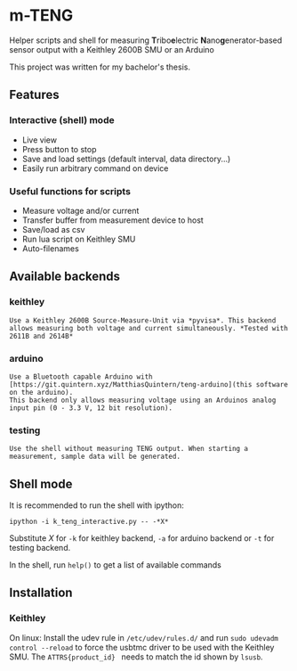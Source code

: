 # m-TENG
Helper scripts and shell for measuring **T**ribo**e**lectric **N**ano**g**enerator-based sensor output with a Keithley 2600B SMU or an Arduino

This project was written for my bachelor's thesis.

## Features

### Interactive (shell) mode
- Live view
- Press button to stop
- Save and load settings (default interval, data directory...)
- Easily run arbitrary command on device


### Useful functions for scripts
- Measure voltage and/or current
- Transfer buffer from measurement device to host
- Save/load as csv
- Run lua script on Keithley SMU
- Auto-filenames


## Available backends
### keithley
    Use a Keithley 2600B Source-Measure-Unit via *pyvisa*. This backend allows measuring both voltage and current simultaneously. *Tested with 2611B and 2614B*

### arduino
    Use a Bluetooth capable Arduino with [https://git.quintern.xyz/MatthiasQuintern/teng-arduino](this software on the arduino).
    This backend only allows measuring voltage using an Arduinos analog input pin (0 - 3.3 V, 12 bit resolution).

### testing
    Use the shell without measuring TENG output. When starting a measurement, sample data will be generated.


## Shell mode
It is recommended to run the shell with ipython:
```shell
ipython -i k_teng_interactive.py -- -*X*
```
Substitute *X* for `-k` for keithley backend, `-a` for arduino backend or `-t` for testing backend.

In the shell, run `help()` to get a list of available commands


## Installation
### Keithley
On linux:
Install the udev rule in `/etc/udev/rules.d/` and run `sudo udevadm control --reload` to force the usbtmc driver to be used with the Keithley SMU.
The `ATTRS{product_id} ` needs to match the id shown by `lsusb`.
